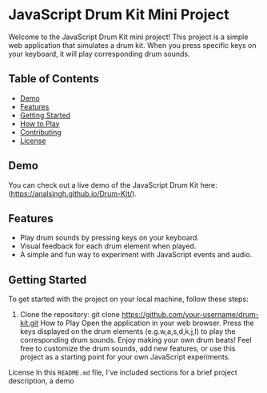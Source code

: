 # JavaScript Drum Kit Mini Project

Welcome to the JavaScript Drum Kit mini project! This project is a simple web application that simulates a drum kit. When you press specific keys on your keyboard, it will play corresponding drum sounds.



## Table of Contents
- [Demo](#demo)
- [Features](#features)
- [Getting Started](#getting-started)
- [How to Play](#how-to-play)
- [Contributing](#contributing)
- [License](#license)

## Demo

You can check out a live demo of the JavaScript Drum Kit here: (https://analsingh.github.io/Drum-Kit/).

## Features

- Play drum sounds by pressing keys on your keyboard.
- Visual feedback for each drum element when played.
- A simple and fun way to experiment with JavaScript events and audio.

## Getting Started

To get started with the project on your local machine, follow these steps:

1. Clone the repository:
   git clone https://github.com/your-username/drum-kit.git
How to Play
Open the application in your web browser.
Press the keys displayed on the drum elements (e.g.w,a,s,d,k,j,l) to play the corresponding drum sounds.
Enjoy making your own drum beats!
Feel free to customize the drum sounds, add new features, or use this project as a starting point for your own JavaScript experiments.

License
In this `README.md` file, I've included sections for a brief project description, a demo
